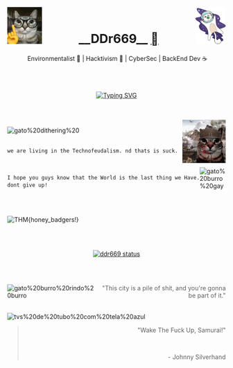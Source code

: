 <!--![gato burro voando no espaço de capacete gif](/kity_space.gif) !-->
<img src="/gato_nerd.jpg" alt="gato%20nerd%20inteligente%20burro" width="80px" height="85px" align="left"/>
<img src="/kity_space.gif" alt="gato%20burro%20no%20espaço" width="70px" height="85px" align="right"/>
<br>
<h1 align="center"> __DDr669__ <a href="https://github.com/ddr669"></a> </h1>

<p align="center"> &nbsp;Environmentalist 🍃 | Hacktivism 🐧 | CyberSec  |  BackEnd Dev  ☕</p>
<br><br>

<div align="center">

[![Typing SVG](https://readme-typing-svg.demolab.com?font=Fira+Code&pause=1000&color=36F77D&background=0043FF&width=635&lines=%24+Sorry%2C+World!%5Cn%5Cr)](https://git.io/typing-svg)


</div>

<br><br>
<img src="/gato_guerra.jpg" alt="gato%20burro%20indo%20pra%20guerra" width="100px" height="100px" align="right"/>



<img src="/gato_gif02.gif" alt="gato%20dithering%20" width="100px" height="100px" align="center"/>

<h2>
</h2>
<p align="left">
    
  ```we are living in the Technofeudalism. nd thats is suck.```
  
<br> 
<img src="/gato_gay.jpg" alt="gato%20burro%20gay" width="60px" height="65px" align="right"/> 
  
  ```I hope you guys know that the World is the last thing we Have. dont give up!```
  
</p>


<br><br>

<img src="https://tryhackme-badges.s3.amazonaws.com/ddr669.png" alt="THM{honey_badgers!}" align="center"/>

<br><br>

<div align="center">
    
[![ddr669 status](https://github-readme-stats.vercel.app/api?username=ddr669&show_icons=true)](https://github.com/anuraghazra/github-readme-stats)

</div>

<br><br>

<img src="/gato_rindo.jpg" alt="gato%20burro%20rindo%20burro" width="200px" height="65px" align="left"/>

<div align="right">
    
> 
> "This city is a pile of shit, and you're gonna be part of it."
>

</div>

<img src="/photomode_22022025_025429.png" alt="tvs%20de%20tubo%20com%20tela%20azul" height="300px" width="100%" align="center"/>

<div align="right">

> "Wake The Fuck Up, Samurai!"
>
> 
> <br>
>
> \- Johnny Silverhand

</div>

<!--
**ddr669/ddr669** is a ✨ _special_ ✨ repository because its `README.md` (this file) appears on your GitHub profile.

Here are some ideas to get you started:

- 🔭 I’m currently working on ...
- 🌱 I’m currently learning ...
- 👯 I’m looking to collaborate on ...
- 🤔 I’m looking for help with ...
- 💬 Ask me about ...
- 📫 How to reach me: ...
- 😄 Pronouns: ...
- ⚡ Fun fact: ...
-->
